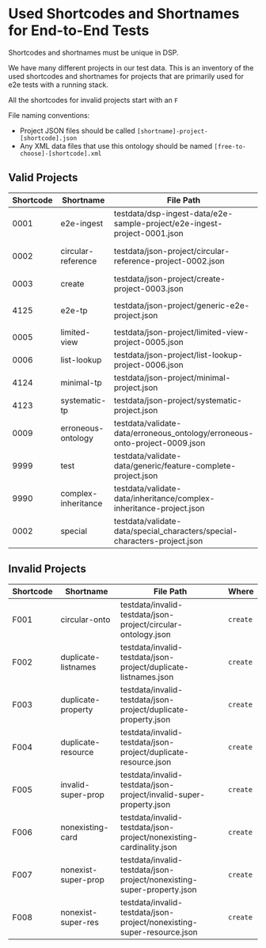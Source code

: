 # Used Shortcodes and Shortnames for End-to-End Tests

Shortcodes and shortnames must be unique in DSP.

We have many different projects in our test data.
This is an inventory of the used shortcodes and shortnames for projects
that are primarily used for e2e tests with a running stack.

All the shortcodes for invalid projects start with an `F`

File naming conventions:

- Project JSON files should be called `[shortname]-project-[shortcode].json`
- Any XML data files that use this ontology should be named `[free-to-choose]-[shortcode].xml`

## Valid Projects

| Shortcode | Shortname           | File Path                                                                  | Where                         |
|-----------|---------------------|----------------------------------------------------------------------------|-------------------------------|
| 0001      | e2e-ingest          | testdata/dsp-ingest-data/e2e-sample-project/e2e-ingest-project-0001.json   | `ingest-xmlupload`            |
| 0002      | circular-reference  | testdata/json-project/circular-reference-project-0002.json                 | required for an XML           |
| 0003      | create              | testdata/json-project/create-project-0003.json                             | `create`                      |
| 4125      | e2e-tp              | testdata/json-project/generic-e2e-project.json                             | `create`, `get`, `xmlupload`  |
| 0005      | limited-view        | testdata/json-project/limited-view-project-0005.json                       | NEVER!                        |
| 0006      | list-lookup         | testdata/json-project/list-lookup-project-0006.json                        | `xmllib` integration          |
| 4124      | minimal-tp          | testdata/json-project/minimal-project.json                                 | `create`                      |
| 4123      | systematic-tp       | testdata/json-project/systematic-project.json                              | `create`, `xmlupload`         |
| 0009      | erroneous-ontology  | testdata/validate-data/erroneous_ontology/erroneous-onto-project-0009.json | `validate-data `              |
| 9999      | test                | testdata/validate-data/generic/feature-complete-project.json               | `validate-data `, `xmlupload` |
| 9990      | complex-inheritance | testdata/validate-data/inheritance/complex-inheritance-project.json        | `validate-data `              |
| 0002      | special             | testdata/validate-data/special_characters/special-characters-project.json  | `validate-data `              |

## Invalid Projects

| Shortcode | Shortname           | File Path                                                              | Where    |
|-----------|---------------------|------------------------------------------------------------------------|----------|
| F001      | circular-onto       | testdata/invalid-testdata/json-project/circular-ontology.json          | `create` |
| F002      | duplicate-listnames | testdata/invalid-testdata/json-project/duplicate-listnames.json        | `create` |
| F003      | duplicate-property  | testdata/invalid-testdata/json-project/duplicate-property.json         | `create` |
| F004      | duplicate-resource  | testdata/invalid-testdata/json-project/duplicate-resource.json         | `create` |
| F005      | invalid-super-prop  | testdata/invalid-testdata/json-project/invalid-super-property.json     | `create` |
| F006      | nonexisting-card    | testdata/invalid-testdata/json-project/nonexisting-cardinality.json    | `create` |
| F007      | nonexist-super-prop | testdata/invalid-testdata/json-project/nonexisting-super-property.json | `create` |
| F008      | nonexist-super-res  | testdata/invalid-testdata/json-project/nonexisting-super-resource.json | `create` |

